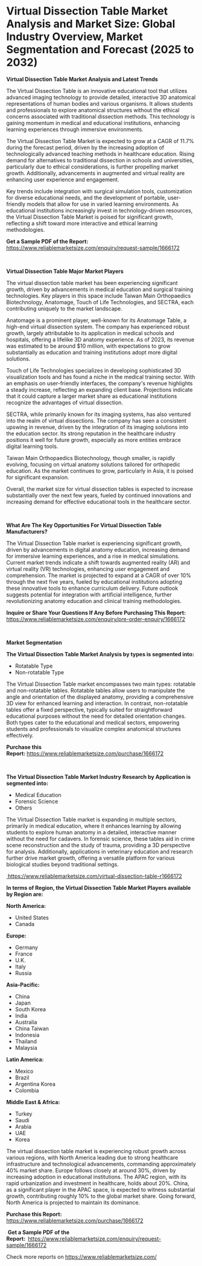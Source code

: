 <p><h1>Virtual Dissection Table Market Analysis and Market Size: Global Industry Overview, Market Segmentation and Forecast (2025 to 2032)</h1></p><p><strong>Virtual Dissection Table Market Analysis and Latest Trends</strong></p>
<p><p>The Virtual Dissection Table is an innovative educational tool that utilizes advanced imaging technology to provide detailed, interactive 3D anatomical representations of human bodies and various organisms. It allows students and professionals to explore anatomical structures without the ethical concerns associated with traditional dissection methods. This technology is gaining momentum in medical and educational institutions, enhancing learning experiences through immersive environments.</p><p>The Virtual Dissection Table Market is expected to grow at a CAGR of 11.7% during the forecast period, driven by the increasing adoption of technologically advanced teaching methods in healthcare education. Rising demand for alternatives to traditional dissection in schools and universities, particularly due to ethical considerations, is further propelling market growth. Additionally, advancements in augmented and virtual reality are enhancing user experience and engagement.</p><p>Key trends include integration with surgical simulation tools, customization for diverse educational needs, and the development of portable, user-friendly models that allow for use in varied learning environments. As educational institutions increasingly invest in technology-driven resources, the Virtual Dissection Table Market is poised for significant growth, reflecting a shift toward more interactive and ethical learning methodologies.</p></p>
<p><strong>Get a Sample PDF of the Report:&nbsp;</strong> <a href="https://www.reliablemarketsize.com/enquiry/request-sample/1666172?utm_campaign=3248&utm_medium=2&utm_source=Github&utm_content=ia&utm_term=06032025&utm_id=virtual-dissection-table">https://www.reliablemarketsize.com/enquiry/request-sample/1666172</a></p>
<p>&nbsp;</p>
<p><strong>Virtual Dissection Table Major Market Players</strong></p>
<p><p>The virtual dissection table market has been experiencing significant growth, driven by advancements in medical education and surgical training technologies. Key players in this space include Taiwan Main Orthopaedics Biotechnology, Anatomage, Touch of Life Technologies, and SECTRA, each contributing uniquely to the market landscape.</p><p>Anatomage is a prominent player, well-known for its Anatomage Table, a high-end virtual dissection system. The company has experienced robust growth, largely attributable to its application in medical schools and hospitals, offering a lifelike 3D anatomy experience. As of 2023, its revenue was estimated to be around $10 million, with expectations to grow substantially as education and training institutions adopt more digital solutions.</p><p>Touch of Life Technologies specializes in developing sophisticated 3D visualization tools and has found a niche in the medical training sector. With an emphasis on user-friendly interfaces, the company's revenue highlights a steady increase, reflecting an expanding client base. Projections indicate that it could capture a larger market share as educational institutions recognize the advantages of virtual dissection.</p><p>SECTRA, while primarily known for its imaging systems, has also ventured into the realm of virtual dissections. The company has seen a consistent upswing in revenue, driven by the integration of its imaging solutions into the education sector. Its strong reputation in the healthcare industry positions it well for future growth, especially as more entities embrace digital learning tools.</p><p>Taiwan Main Orthopaedics Biotechnology, though smaller, is rapidly evolving, focusing on virtual anatomy solutions tailored for orthopedic education. As the market continues to grow, particularly in Asia, it is poised for significant expansion.</p><p>Overall, the market size for virtual dissection tables is expected to increase substantially over the next few years, fueled by continued innovations and increasing demand for effective educational tools in the healthcare sector.</p></p>
<p>&nbsp;</p>
<p><strong>What Are The Key Opportunities For Virtual Dissection Table Manufacturers?</strong></p>
<p><p>The Virtual Dissection Table market is experiencing significant growth, driven by advancements in digital anatomy education, increasing demand for immersive learning experiences, and a rise in medical simulations. Current market trends indicate a shift towards augmented reality (AR) and virtual reality (VR) technologies, enhancing user engagement and comprehension. The market is projected to expand at a CAGR of over 10% through the next five years, fueled by educational institutions adopting these innovative tools to enhance curriculum delivery. Future outlook suggests potential for integration with artificial intelligence, further revolutionizing anatomy education and clinical training methodologies.</p></p>
<p><strong>Inquire or Share Your Questions If Any Before Purchasing This Report:</strong> <a href="https://www.reliablemarketsize.com/enquiry/pre-order-enquiry/1666172?utm_campaign=3248&utm_medium=2&utm_source=Github&utm_content=ia&utm_term=06032025&utm_id=virtual-dissection-table">https://www.reliablemarketsize.com/enquiry/pre-order-enquiry/1666172</a></p>
<p>&nbsp;</p>
<p><strong>Market Segmentation</strong></p>
<p><strong>The Virtual Dissection Table Market Analysis by types is segmented into:</strong></p>
<p><ul><li>Rotatable Type</li><li>Non-rotatable Type</li></ul></p>
<p><p>The Virtual Dissection Table market encompasses two main types: rotatable and non-rotatable tables. Rotatable tables allow users to manipulate the angle and orientation of the displayed anatomy, providing a comprehensive 3D view for enhanced learning and interaction. In contrast, non-rotatable tables offer a fixed perspective, typically suited for straightforward educational purposes without the need for detailed orientation changes. Both types cater to the educational and medical sectors, empowering students and professionals to visualize complex anatomical structures effectively.</p></p>
<p><strong>Purchase this Report:&nbsp;</strong><a href="https://www.reliablemarketsize.com/purchase/1666172?utm_campaign=3248&utm_medium=2&utm_source=Github&utm_content=ia&utm_term=06032025&utm_id=virtual-dissection-table">https://www.reliablemarketsize.com/purchase/1666172</a></p>
<p>&nbsp;</p>
<p><strong>The Virtual Dissection Table Market Industry Research by Application is segmented into:</strong></p>
<p><ul><li>Medical Education</li><li>Forensic Science</li><li>Others</li></ul></p>
<p><p>The Virtual Dissection Table market is expanding in multiple sectors, primarily in medical education, where it enhances learning by allowing students to explore human anatomy in a detailed, interactive manner without the need for cadavers. In forensic science, these tables aid in crime scene reconstruction and the study of trauma, providing a 3D perspective for analysis. Additionally, applications in veterinary education and research further drive market growth, offering a versatile platform for various biological studies beyond traditional settings.</p></p>
<p><a href="https://www.reliablemarketsize.com/virtual-dissection-table-r1666172?utm_campaign=3248&utm_medium=2&utm_source=Github&utm_content=ia&utm_term=06032025&utm_id=virtual-dissection-table">&nbsp;https://www.reliablemarketsize.com/virtual-dissection-table-r1666172</a></p>
<p><strong>In terms of Region, the Virtual Dissection Table Market Players available by Region are:</strong></p>
<p>
    <p> <strong> North America: </strong>
        <ul>
            <li>United States</li>
            <li>Canada</li>
        </ul>
        </p> 
    <p> <strong> Europe: </strong>
        <ul>
            <li>Germany</li>
            <li>France</li>
            <li>U.K.</li>
            <li>Italy</li>
            <li>Russia</li>
        </ul>
        </p> 
    <p> <strong> Asia-Pacific: </strong>
        <ul>
            <li>China</li>
            <li>Japan</li>
            <li>South Korea</li>
            <li>India</li>
            <li>Australia</li>
            <li>China Taiwan</li>
            <li>Indonesia</li>
            <li>Thailand</li>
            <li>Malaysia</li>
        </ul>
        </p> 
    <p> <strong> Latin America: </strong>
        <ul>
            <li>Mexico</li>
            <li>Brazil</li>
            <li>Argentina Korea</li>
            <li>Colombia</li>
        </ul>
        </p> 
    <p> <strong> Middle East & Africa: </strong>
        <ul>
            <li>Turkey</li>
            <li>Saudi</li>
            <li>Arabia</li>
            <li>UAE</li>
            <li>Korea</li>
        </ul>
    </p>
    </p>
<p><p>The virtual dissection table market is experiencing robust growth across various regions, with North America leading due to strong healthcare infrastructure and technological advancements, commanding approximately 40% market share. Europe follows closely at around 30%, driven by increasing adoption in educational institutions. The APAC region, with its rapid urbanization and investment in healthcare, holds about 20%. China, as a significant player in the APAC space, is expected to witness substantial growth, contributing roughly 10% to the global market share. Going forward, North America is projected to maintain its dominance.</p></p>
<p><strong>Purchase this Report: </strong><a href="https://www.reliablemarketsize.com/purchase/1666172?utm_campaign=3248&utm_medium=2&utm_source=Github&utm_content=ia&utm_term=06032025&utm_id=virtual-dissection-table">https://www.reliablemarketsize.com/purchase/1666172</a></p>
<p>&nbsp;<strong>Get a Sample PDF of the Report:&nbsp;&nbsp;</strong><a href="https://www.reliablemarketsize.com/enquiry/request-sample/1666172?utm_campaign=3248&utm_medium=2&utm_source=Github&utm_content=ia&utm_term=06032025&utm_id=virtual-dissection-table">https://www.reliablemarketsize.com/enquiry/request-sample/1666172</a></p>
<p><strong></strong></p>
<p>Check more reports on <a href="https://www.reliablemarketsize.com/?utm_campaign=3248&utm_medium=2&utm_source=Github&utm_content=ia&utm_term=06032025&utm_id=virtual-dissection-table">https://www.reliablemarketsize.com/</a></p>